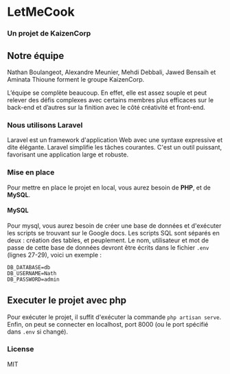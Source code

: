 # LetMeCook
### Un projet de KaizenCorp

## Notre équipe

Nathan Boulangeot, Alexandre Meunier, Mehdi Debbali, Jawed Bensaih et Aminata Thioune forment le groupe KaizenCorp.

L’équipe se complète beaucoup. En effet, elle est assez souple et peut relever des défis complexes avec certains membres plus efficaces sur le back-end et d’autres sur la finition avec le côté créativité et front-end.


### Nous utilisons Laravel

Laravel est un framework d'application Web avec une syntaxe expressive et dite élégante.
Laravel simplifie les tâches courantes. C'est un outil puissant, favorisant une application large et robuste.

### Mise en place

Pour mettre en place le projet en local, vous aurez besoin de **PHP**, et de **MySQL**.  

#### MySQL
Pour mysql, vous aurez besoin de créer une base de données et d'exécuter les scripts se trouvant sur le Google docs.
Les scripts SQL sont séparés en deux : création des tables, et peuplement.
Le nom, utilisateur et mot de passe de cette base de données devront être écrits dans le fichier `.env` (lignes 27-29), voici un exemple :  
```
DB_DATABASE=db
DB_USERNAME=Nath
DB_PASSWORD=admin
```

## Executer le projet avec php
Pour exécuter le projet, il suffit d'exécuter la commande `php artisan serve`.  
Enfin, on peut se connecter en localhost, port 8000 (ou le port spécifié dans `.env` si changé).

### License

MIT

